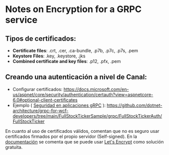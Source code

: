 # Notes on Encryption for a GRPC service

## Tipos de certificados:
- **Certificate files**: .crt, .cer, .ca-bundle, .p7b, .p7c, .p7s, .pem
- **Keystore Files**: .key, .keystore, .jks
- **Combined certificate and key files**: .p12, .pfx, .pem

## Creando una autenticación a nivel de Canal:
- Configurar certificados: https://docs.microsoft.com/en-us/aspnet/core/security/authentication/certauth?view=aspnetcore-6.0#optional-client-certificates
- Ejemplo ( [Seguridad en aplicaciones gRPC](https://docs.microsoft.com/es-es/dotnet/architecture/grpc-for-wcf-developers/encryption) ): https://github.com/dotnet-architecture/grpc-for-wcf-developers/tree/main/FullStockTickerSample/grpc/FullStockTickerAuth/FullStockTicker

En cuanto al uso de certificados válidos, comentan que no es seguro usar certificados firmados por el propio servidor (Self-signed). En la [documentación](https://docs.microsoft.com/es-es/dotnet/architecture/grpc-for-wcf-developers/encryption) se comenta que se puede usar [Let's Encrypt](https://letsencrypt.org) como solución gratuita.

